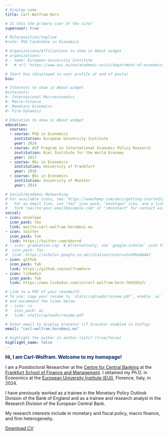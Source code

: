 ```yaml
---
# Display name
title: Carl-Wolfram Horn

# Is this the primary user of the site?
superuser: true

# Role/position/tagline
#role: PhD Candidate in Economics

# Organizations/Affiliations to show in About widget
# organizations:
# - name: European University Institute
#   # url: https://www.eui.eu/en/academic-units/department-of-economics

# Short bio (displayed in user profile at end of posts)
bio: 

# Interests to show in About widget
#interests:
#- International Macroeconomics
#- Macro-Finance
#- Monetary Economics
#- Firm Dynamics

# Education to show in About widget
education:
  courses:
  - course: PhD in Economics
    institution: European University Institute
    year: 2024
  - course: ASP Program in International Economic Policy Research
    institution: Kiel Institute for the World Economy
    year: 2017
  - course: MSc in Economics
    institution: University of Frankfurt
    year: 2016
  - course: BSc in Economics
    institution: University of Münster
    year: 2014

# Social/Academic Networking
# For available icons, see: https://wowchemy.com/docs/getting-started/page-builder/#icons
#   For an email link, use "fas" icon pack, "envelope" icon, and a link in the
#   form "mailto:your-email@example.com" or "/#contact" for contact widget.
social:
- icon: envelope
  icon_pack: fas
  link: mailto:carl-wolfram.horn@eui.eu
- icon: twitter
  icon_pack: fab
  link: https://twitter.com/whorn0
# - icon: graduation-cap  # Alternatively, use `google-scholar` icon from `ai` icon pack
#  icon_pack: fas
#  link: https://scholar.google.co.uk/citations?user=sIwtMXoAAAAJ
- icon: github
  icon_pack: fab
  link: https://github.com/wolframhorn
- icon: linkedin
  icon_pack: fab
  link: https://www.linkedin.com/in/carl-wolfram-horn-766393a7/

# Link to a PDF of your resume/CV.
# To use: copy your resume to `static/uploads/resume.pdf`, enable `ai` icons in `params.toml`, 
# and uncomment the lines below.
# - icon: cv
#   icon_pack: ai
#   link: static/uploads/resume.pdf

# Enter email to display Gravatar (if Gravatar enabled in Config)
email: "carl-wolfram.horn@eui.eu"

# Highlight the author in author lists? (true/false)
highlight_name: false
---
```


<span style="color:#07285B;font-size:1.1em">**Hi, I am Carl-Wolfram. Welcome to my homepage!**</span>
<p>I am a Postdoctoral Researcher at the <a target="_blank" href="https://www.frankfurt-school.de/home/research/centres/centre-for-central-banking">Centre for Central Banking</a> at the <a target="_blank" href="https://www.frankfurt-school.de/home">Frankfurt School of Finance and Management</a>. I obtained my Ph.D. in Economics at the <a target="_blank" href="https://www.eui.eu/en/academic-units/department-of-economics">European University Institute (EUI)</a>, Florence, Italy, in 2024. 

I have previously worked as a trainee in the Monetary Policy Outlook Division of the Bank of England and as a trainee and research analyst in the Research Division of the European Central Bank.</p>

</p>My research interests include in monetary and fiscal policy, macro finance, and firm heterogeneity. </p>
<a class="bg-rollover paper-button download-button" 
   href="/media/CV_Carl-Wolfram Horn.pdf", 
   download="CV_Carl-Wolfram Horn.pdf">
  <span style="mso-text-raise: 10pt;">
    <i class="fa fa-download" aria-hidden="true"></i> Download CV
  </span>
</a>

<!---
<img src="./images/florence_color.png" alt="" style="height: 450px; width:674,46px;">
-->